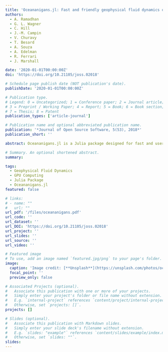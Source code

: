 ```yaml
---
title: 'Oceananigans.jl: Fast and friendly geophysical fluid dynamics on GPUs'
authors:
  - A. Ramadhan
  - G. L. Wagner
  - C. Hill
  - J.-M. Campin
  - V. Churavy
  - T. Besard
  - A. Souza
  - A. Edelman
  - R. Ferrari
  - J. Marshall

date: '2020-01-01T00:00:00Z'
doi: 'https://doi.org/10.21105/joss.02018'

# Schedule page publish date (NOT publication's date).
publishDate: '2020-01-01T00:00:00Z'

# Publication type.
# Legend: 0 = Uncategorized; 1 = Conference paper; 2 = Journal article;
# 3 = Preprint / Working Paper; 4 = Report; 5 = Book; 6 = Book section;
# 7 = Thesis; 8 = Patent
publication_types: ['article-journal']

# Publication name and optional abbreviated publication name.
publication: '*Journal of Open Source Software, 5(53), 2018*'
publication_short: ''

abstract: Oceananigans.jl is a Julia package designed for fast and user-friendly simulations of geophysical fluid dynamics on GPUs. The package leverages the power of modern GPU hardware to provide high-performance simulations, making it accessible and efficient for researchers. This tool is particularly valuable for studying oceanographic and atmospheric phenomena, offering a combination of speed and ease of use.

# Summary. An optional shortened abstract.
summary: 

tags:
  - Geophysical Fluid Dynamics
  - GPU Computing
  - Julia Package
  - Oceananigans.jl
featured: false

# links:
# - name: ""
#   url: ""
url_pdf: '/files/oceananigans.pdf'
url_code: ''
url_dataset: ''
url_DOI: 'https://doi.org/10.21105/joss.02018'
url_project: ''
url_slides: ''
url_source: ''
url_video: ''

# Featured image
# To use, add an image named `featured.jpg/png` to your page's folder.
image:
  caption: 'Image credit: [**Unsplash**](https://unsplash.com/photos/ocean)'
  focal_point: ''
  preview_only: false

# Associated Projects (optional).
#   Associate this publication with one or more of your projects.
#   Simply enter your project's folder or file name without extension.
#   E.g. `internal-project` references `content/project/internal-project/index.md`.
#   Otherwise, set `projects: []`.
projects: []

# Slides (optional).
#   Associate this publication with Markdown slides.
#   Simply enter your slide deck's filename without extension.
#   E.g. `slides: "example"` references `content/slides/example/index.md`.
#   Otherwise, set `slides: ""`.
slides:
---
```


